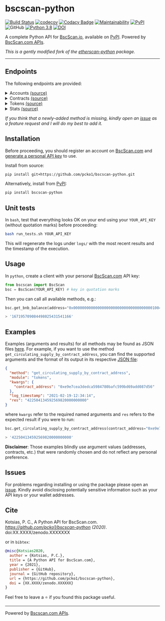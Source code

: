 # bscscan-python

[![Build Status](https://github.com/pcko1/bscscan-python/workflows/build/badge.svg)](https://github.com/pcko1/bscscan-python) 
[![codecov](https://codecov.io/gh/pcko1/bscscan-python/branch/master/graph/badge.svg)](https://codecov.io/gh/pcko1/bscscan-python)
[![Codacy Badge](https://api.codacy.com/project/badge/Grade/a39faec4c53e45cda03c92d216278c65)](https://app.codacy.com/gh/pcko1/bscscan-python?utm_source=github.com&utm_medium=referral&utm_content=pcko1/bscscan-python&utm_campaign=Badge_Grade)
[![Maintainability](https://api.codeclimate.com/v1/badges/b9fefb77fed228a664d2/maintainability)](https://codeclimate.com/github/pcko1/bscscan-python/maintainability)
[![PyPI](https://badge.fury.io/py/etherscan-python.svg)](https://badge.fury.io/py/etherscan-python)
![GitHub](https://img.shields.io/github/license/pcko1/etherscan-python)
[![Python 3.8](https://img.shields.io/badge/python-3.8-blue.svg)](https://www.python.org/downloads/release/python-385/)
[![DOI](https://zenodo.org/badge/298646404.svg)](https://zenodo.org/badge/latestdoi/298646404)


A complete Python API for [BscScan.io](https://bscscan.com/), available on [PyPI](https://pypi.org/project/bscscan-python/). Powered by [BscScan.com APIs](https://bscscan.com/apis).

*This is a gently modified fork of the [etherscan-python](https://github.com/pcko1/etherscan-python) package.*

___


## Endpoints

The following endpoints are provided:

<details><summary>Accounts <a href="https://bscscan.com/apis#accounts">(source)</a></summary>
<p>

* `get_bnb_balance`
* `get_bnb_balance_multiple`
* `get_normal_txs_by_address`
* `get_normal_txs_by_address_paginated`
* `get_internal_txs_by_address`
* `get_internal_txs_by_address_paginated`
* `get_internal_txs_by_txhash`
* `get_internal_txs_by_block_range_paginated`
* `get_bep20_token_transfer_events_by_address`
* `get_bep20_token_transfer_events_by_contract_address_paginated`
* `get_bep20_token_transfer_events_by_address_and_contract_paginated`
* `get_validated_blocks_by_address`
* `get_validated_blocks_by_address_paginated`

</details>

<details><summary>Contracts <a href="https://bscscan.com/apis#contracts">(source)</a></summary>
<p>
  
* `get_contract_abi`
* `get_contract_source_code`

</details>

</details>

<details><summary>Tokens <a href="https://bscscan.com/apis#tokens">(source)</a></summary>
<p>
  
* `get_total_supply_by_contract_address`
* `get_circulating_supply_by_contract_address`
* `get_acc_balance_by_token_contract_address`

</details>


<details><summary>Stats <a href="https://bscscan.com/apis#stats">(source)</a></summary>
<p>
  
* `get_total_bnb_supply`
* `get_validators_list`

</details>

*If you think that a newly-added method is missing, kindly open an [issue](https://github.com/pcko1/bscscan-python/issues) as a feature request and I will do my best to add it.*

## Installation

Before proceeding, you should register an account on [BscScan.com](https://bscscan.com/) and [generate a personal API key](https://bscscan.com/myapikey) to use. 

Install from source:

``` bash
pip install git+https://github.com/pcko1/bscscan-python.git
```

Alternatively, install from [PyPI](https://pypi.org/project/bscscan-python/):

```bash
pip install bscscan-python
```

## Unit tests

In `bash`, test that everything looks OK on your end using your `YOUR_API_KEY` (without quotation marks) before proceeding:

``` bash
bash run_tests.sh YOUR_API_KEY
````

This will regenerate the logs under `logs/` with the most recent results and the timestamp of the execution.

## Usage

In `python`, create a client with your personal [BscScan.com](https://bscscan.com/) API key:

``` python
from bscscan import BscScan
bsc = BscScan(YOUR_API_KEY) # key in quotation marks
```

Then you can call all available methods, e.g.:

``` python
bsc.get_bnb_balance(address="0x0000000000000000000000000000000000001004")

> '167195709084498025431541166'
```

## Examples

Examples (arguments and results) for all methods may be found as JSON files [here](https://github.com/pcko1/bscscan-python/tree/master/logs).  For example, if you want to use the method `get_circulating_supply_by_contract_address`, you can find the supported arguments and the format of its output in its respective [JSON file](logs/standard/get_circulating_supply_by_contract_address.json):

``` json
{
  "method": "get_circulating_supply_by_contract_address",
  "module": "tokens",
  "kwargs": {
    "contract_address": "0xe9e7cea3dedca5984780bafc599bd69add087d56"
  },
  "log_timestamp": "2021-02-19-12:34:14",
  "res": "422504134592569820000000000"
}
```

where `kwargs` refer to the required named arguments and `res` refers to the expected result if you were to run:

``` python
bsc.get_circulating_supply_by_contract_address(contract_address="0xe9e7cea3dedca5984780bafc599bd69add087d56")

> '422504134592569820000000000'
```

**Disclaimer**: Those examples blindly use argument values (addresses, contracts, etc.) that were randomly chosen and do not reflect any personal preference.

## Issues

For problems regarding installing or using the package please open an [issue](https://github.com/pcko1/bscscan-python/issues). Kindly avoid disclosing potentially sensitive information such as your API keys or your wallet addresses.

## Cite

Kotsias, P. C., A Python API for BscScan.com. *https://github.com/pcko1/bscscan-python (2020)*. doi:XX.XXXX/zenodo.XXXXXXX

or in ```bibtex```:

```bibtex
@misc{Kotsias2020,
  author = {Kotsias, P.C.},
  title = {A Python API for BscScan.com},
  year = {2021},
  publisher = {GitHub},
  journal = {GitHub repository},
  url = {https://github.com/pcko1/bscscan-python},
  doi = {XX.XXXX/zenodo.XXXXXX}
}
```

Feel free to leave a :star: if you found this package useful.

___

 Powered by [Bscscan.com APIs](https://bscscan.com/apis).
